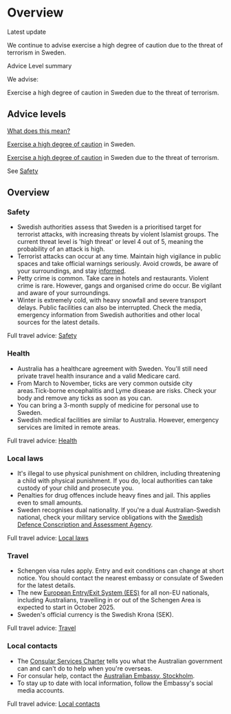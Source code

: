 # Overview

Latest update

We continue to advise exercise a high degree of caution due to the threat of terrorism in Sweden.

Advice Level summary

We advise:

Exercise a high degree of caution in Sweden due to the threat of terrorism.

## Advice levels

[What does this mean?](/before-you-go/travel-advice-explained/)

[Exercise a high degree of caution](https://www.smartraveller.gov.au/consular-services/travel-advice-explained#level2) in Sweden.

[Exercise a high degree of caution](https://www.smartraveller.gov.au/consular-services/travel-advice-explained#level2) in Sweden due to the threat of terrorism.

See [Safety](https://www.smartraveller.gov.au/destinations/europe/france#safety)

## Overview

### Safety

* Swedish authorities assess that Sweden is a prioritised target for terrorist attacks, with increasing threats by violent Islamist groups. The current threat level is 'high threat' or level 4 out of 5, meaning the probability of an attack is high.
* Terrorist attacks can occur at any time. Maintain high vigilance in public spaces and take official warnings seriously. Avoid crowds, be aware of your surroundings, and stay i[nformed](https://www.krisinformation.se/en/hazards-and-risks/terrorism).
* Petty crime is common. Take care in hotels and restaurants. Violent crime is rare. However, gangs and organised crime do occur. Be vigilant and aware of your surroundings.
* Winter is extremely cold, with heavy snowfall and severe transport delays. Public facilities can also be interrupted. Check the media, emergency information from Swedish authorities and other local sources for the latest details.

Full travel advice: [Safety](#safety)

### Health

* Australia has a healthcare agreement with Sweden. You'll still need private travel health insurance and a valid Medicare card.
* From March to November, ticks are very common outside city areas.Tick-borne encephalitis and Lyme disease are risks. Check your body and remove any ticks as soon as you can.
* You can bring a 3-month supply of medicine for personal use to Sweden.
* Swedish medical facilities are similar to Australia. However, emergency services are limited in remote areas.

Full travel advice: [Health](#health)

### Local laws

* It's illegal to use physical punishment on children, including threatening a child with physical punishment. If you do, local authorities can take custody of your child and prosecute you.
* Penalties for drug offences include heavy fines and jail. This applies even to small amounts.
* Sweden recognises dual nationality. If you're a dual Australian-Swedish national, check your military service obligations with the [Swedish Defence Conscription and Assessment Agency](https://www.pliktverket.se/om-myndigheten/in-english).

Full travel advice: [Local laws](#local-laws)

### Travel

* Schengen visa rules apply. Entry and exit conditions can change at short notice. You should contact the nearest embassy or consulate of Sweden for the latest details.
* The new [European Entry/Exit System (EES)](https://travel-europe.europa.eu/ees_en) for all non-EU nationals, including Australians, travelling in or out of the Schengen Area is expected to start in October 2025.
* Sweden's official currency is the Swedish Krona (SEK).

Full travel advice: [Travel](#travel)

### Local contacts

* The [Consular Services Charter](/node/46) tells you what the Australian government can and can't do to help when you're overseas.
* For consular help, contact the [Australian Embassy, Stockholm](https://sweden.embassy.gov.au).
* To stay up to date with local information, follow the Embassy's social media accounts.

Full travel advice: [Local contacts](#local-contacts)